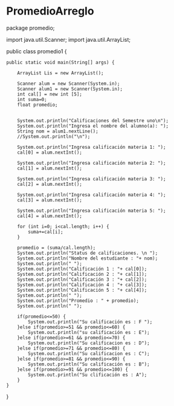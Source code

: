 # PromedioArreglo

package promedio;

import java.util.Scanner;
import java.util.ArrayList;

public class promedio1 {
	
	public static void main(String[] args) {
		
		ArrayList Lis = new ArrayList();
		
		Scanner alum = new Scanner(System.in);
		Scanner alum1 = new Scanner(System.in);
		int cal[] = new int [5];
		int suma=0;
		float promedio;
		
		
		System.out.println("Calificaciones del Semestre uno\n");
		System.out.println("Ingresa el nombre del alumno(a): ");
		String nom = alum1.nextLine();
		//System.out.println("\n");
		
		System.out.println("Ingresa calificación materia 1: ");
		cal[0] = alum.nextInt();
		
		System.out.println("Ingresa calificación materia 2: ");
		cal[1] = alum.nextInt();
		
		System.out.println("Ingresa calificación materia 3: ");
		cal[2] = alum.nextInt();
		
		System.out.println("Ingresa calificación materia 4: ");
		cal[3] = alum.nextInt();
		
		System.out.println("Ingresa calificación materia 5: ");
		cal[4] = alum.nextInt();
				
		for (int i=0; i<cal.length; i++) {
			suma+=cal[i];
		}
		
		promedio = (suma/cal.length);
		System.out.println("Status de calificaciones. \n ");
		System.out.println("Nombre del estudiante : "+ nom);
		System.out.println(" ");
		System.out.println("Calificación 1 : "+ cal[0]);
		System.out.println("Calificación 2 : "+ cal[1]);
		System.out.println("Calificación 3 : "+ cal[2]);
		System.out.println("Calificación 4 : "+ cal[3]);
		System.out.println("Calificación 5 : "+ cal[4]);
		System.out.println(" ");
		System.out.println("Promedio : " + promedio);
		System.out.println(" ");
		
		if(promedio<=50) {
			System.out.println("Su calificación es : F ");
		}else if(promedio>=51 && promedio<=60) {
			System.out.println("su calificación es : E");
		}else if(promedio>=61 && promedio<=70) {
			System.out.println("Su calificacion es : D");
		}else if(promedio>=71 && promedio<=80) {
			System.out.println("Su calificacion es : C");
		}else if(promedio>=81 && promedio<=90) {
			System.out.println("Su calificación es : B");
		}else if(promedio>=91 && promedio<=100) {
			System.out.println("Su clificación es : A");
		}
	}

}
